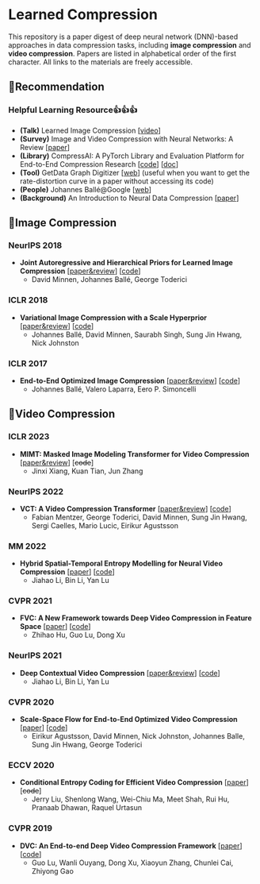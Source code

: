 # Learned Compression

This repository is a paper digest of deep neural network (DNN)-based approaches in data compression tasks, including **image compression** and **video compression**. Papers are listed in alphabetical order of the first character. All links to the materials are freely accessible.



## :star2:Recommendation

### Helpful Learning Resource:thumbsup::thumbsup::thumbsup:

- **(Talk)** Learned Image Compression [[video](https://youtu.be/x_q7cZviXkY)]
- **(Survey)** Image and Video Compression with Neural Networks: A Review [[paper](https://arxiv.org/abs/1904.03567)]
- **(Library)** CompressAI: A PyTorch Library and Evaluation Platform for End-to-End Compression Research [[code](https://github.com/InterDigitalInc/CompressAI)] [[doc](https://interdigitalinc.github.io/CompressAI/)]
- **(Tool)** GetData Graph Digitizer [[web](http://getdata-graph-digitizer.com/)] (useful when you want to get the rate-distortion curve in a paper without accessing its code)
- **(People)** Johannes Ballé@Google [[web](https://balle.io/)]
- **(Background)** An Introduction to Neural Data Compression [[paper](https://arxiv.org/abs/2202.06533)]



## :bookmark:Image Compression

### NeurIPS 2018

- **Joint Autoregressive and Hierarchical Priors for Learned Image Compression** [[paper&review](https://proceedings.neurips.cc/paper/2018/hash/53edebc543333dfbf7c5933af792c9c4-Abstract.html)] [[code](https://github.com/InterDigitalInc/CompressAI)]
  - David Minnen, Johannes Ballé, George Toderici

### ICLR 2018

- **Variational Image Compression with a Scale Hyperprior** [[paper&review](https://openreview.net/forum?id=rkcQFMZRb)] [[code](https://github.com/InterDigitalInc/CompressAI)]
  - Johannes Ballé, David Minnen, Saurabh Singh, Sung Jin Hwang, Nick Johnston

### ICLR 2017

- **End-to-End Optimized Image Compression** [[paper&review](https://openreview.net/forum?id=rJxdQ3jeg)] [[code](https://github.com/tensorflow/compression)]
  - Johannes Ballé, Valero Laparra, Eero P. Simoncelli



## :bookmark:Video Compression

### ICLR 2023

- **MIMT: Masked Image Modeling Transformer for Video Compression** [[paper&review](https://openreview.net/forum?id=j9m-mVnndbm)] [~~code~~]
  - Jinxi Xiang, Kuan Tian, Jun Zhang

### NeurIPS 2022

- **VCT: A Video Compression Transformer** [[paper&review](https://openreview.net/forum?id=lme1MKnSMb)] [[code](https://github.com/tl32rodan/torchVCT)]
  - Fabian Mentzer, George Toderici, David Minnen, Sung Jin Hwang, Sergi Caelles, Mario Lucic, Eirikur Agustsson

### MM 2022

- **Hybrid Spatial-Temporal Entropy Modelling for Neural Video Compression** [[paper](https://arxiv.org/abs/2207.05894)] [[code](https://github.com/microsoft/DCVC)]
  - Jiahao Li, Bin Li, Yan Lu

### CVPR 2021

- **FVC: A New Framework towards Deep Video Compression in Feature Space** [[paper](https://arxiv.org/abs/2105.09600)] [[code](https://github.com/bygonexf/unofficial-FVC)]
  - Zhihao Hu, Guo Lu, Dong Xu

### NeurIPS 2021

- **Deep Contextual Video Compression** [[paper&review](https://openreview.net/forum?id=evqzNxmXsl3)] [[code](https://github.com/microsoft/DCVC)]
  - Jiahao Li, Bin Li, Yan Lu

### CVPR 2020

- **Scale-Space Flow for End-to-End Optimized Video Compression** [[paper](https://openaccess.thecvf.com/content_CVPR_2020/html/Agustsson_Scale-Space_Flow_for_End-to-End_Optimized_Video_Compression_CVPR_2020_paper.html)] [[code](https://github.com/InterDigitalInc/CompressAI)]
  - Eirikur Agustsson, David Minnen, Nick Johnston, Johannes Balle, Sung Jin Hwang, George Toderici

### ECCV 2020

- **Conditional Entropy Coding for Efficient Video Compression** [[paper](https://arxiv.org/abs/2008.09180)] [~~code~~]
  - Jerry Liu, Shenlong Wang, Wei-Chiu Ma, Meet Shah, Rui Hu, Pranaab Dhawan, Raquel Urtasun

### CVPR 2019

- **DVC: An End-to-end Deep Video Compression Framework** [[paper](https://arxiv.org/abs/1812.00101)] [[code](https://github.com/GuoLusjtu/DVC)]
  - Guo Lu, Wanli Ouyang, Dong Xu, Xiaoyun Zhang, Chunlei Cai, Zhiyong Gao